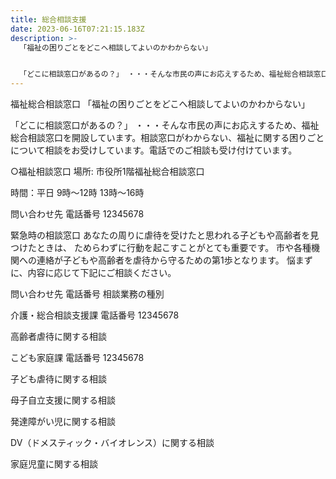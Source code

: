 ```yaml
---
title: 総合相談支援
date: 2023-06-16T07:21:15.183Z
description: >-
  「福祉の困りごとをどこへ相談してよいのかわからない」


  「どこに相談窓口があるの？」 ・・・そんな市民の声にお応えするため、福祉総合相談窓口を開設しています。相談窓口がわからない、福祉に関する困りごとについて相談をお受けしています。電話でのご相談も受け付けています。
---
```

福祉総合相談窓口
「福祉の困りごとをどこへ相談してよいのかわからない」

「どこに相談窓口があるの？」 ・・・そんな市民の声にお応えするため、福祉総合相談窓口を開設しています。相談窓口がわからない、福祉に関する困りごとについて相談をお受けしています。電話でのご相談も受け付けています。

○福祉相談窓口 場所: 市役所1階福祉総合相談窓口

時間：平日 9時～12時 13時～16時

問い合わせ先 電話番号 12345678

緊急時の相談窓口
あなたの周りに虐待を受けたと思われる子どもや高齢者を見つけたときは、 ためらわずに行動を起こすことがとても重要です。 市や各種機関への連絡が子どもや高齢者を虐待から守るための第1歩となります。 悩まずに、内容に応じて下記にご相談ください。

問い合わせ先 電話番号 相談業務の種別

介護・総合相談支援課 電話番号 12345678

高齢者虐待に関する相談  

こども家庭課 電話番号 12345678

子ども虐待に関する相談

母子自立支援に関する相談

発達障がい児に関する相談

DV（ドメスティック・バイオレンス）に関する相談

家庭児童に関する相談  

